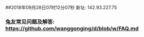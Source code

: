 ##2018年09月28日07时12分07秒 新址: 142.93.227.75
### 兔友常见问题及解答: https://github.com/wanggonging/d/blob/w/FAQ.md
